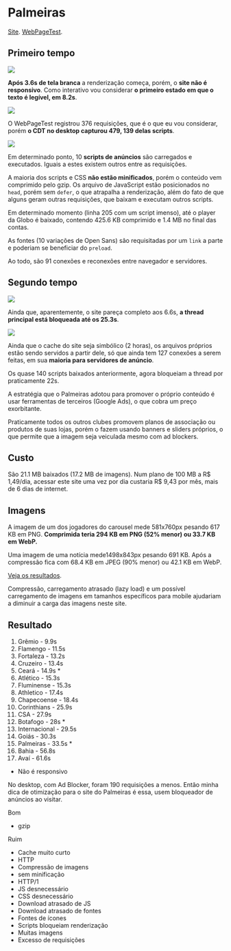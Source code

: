 # Palmeiras

[Site](http://www.palmeiras.com.br/home/). [WebPageTest](https://www.webpagetest.org/result/190422_B3_5bf545f43ebcd29db33a020dc16bd2cf/).

## Primeiro tempo

![](imgs/filmstrip-first-view-run-1.png)

**Após 3.6s de tela branca** a renderização começa, porém, o **site não é responsivo**. Como interativo vou considerar **o primeiro estado em que o texto é legível, em 8.2s**.

![](imgs/first-view-run-1.png)

O WebPageTest registrou 376 requisições, que é o que eu vou considerar, porém **o CDT no desktop capturou 479, 139 delas scripts**.

![](imgs/ads.png)

Em determinado ponto, 10 **scripts de anúncios** são carregados e executados. Iguais a estes existem outros entre as requisições.

A maioria dos scripts e CSS **não estão minificados**, porém o conteúdo vem comprimido pelo gzip. Os arquivo de JavaScript estão posicionados no `head`, porém sem `defer`, o que atrapalha a renderização, além do fato de que alguns geram outras requisições, que baixam e executam outros scripts.

Em determinado momento (linha 205 com um script imenso), até o player da Globo é baixado, contendo 425.6 KB comprimido e 1.4 MB no final das contas.

As fontes (10 variações de Open Sans) são requisitadas por um `link` a parte e poderiam se beneficiar do `preload`.

Ao todo, são 91 conexões e reconexões entre navegador e servidores.

## Segundo tempo

![](imgs/filmstrip-second-view-run-2.png)

Ainda que, aparentemente, o site pareça completo aos 6.6s, **a thread principal está bloqueada até os 25.3s**.

![](imgs/second-view-run-2.png)

Ainda que o cache do site seja simbólico (2 horas), os arquivos próprios estão sendo servidos a partir dele, só que ainda tem 127 conexões a serem feitas, em sua **maioria para servidores de anúncio**.

Os quase 140 scripts baixados anteriormente, agora bloqueiam a thread por praticamente 22s.

A estratégia que o Palmeiras adotou para promover o próprio conteúdo é usar ferramentas de terceiros (Google Ads), o que cobra um preço exorbitante.

Praticamente todos os outros clubes promovem planos de associação ou produtos de suas lojas, porém o fazem usando banners e sliders próprios, o que permite que a imagem seja veiculada mesmo com ad blockers.

## Custo

São 21.1 MB baixados (17.2 MB de imagens). Num plano de 100 MB a R$ 1,49/dia, acessar este site uma vez por dia custaria R$ 9,43 por mês, mais de 6 dias de internet.

## Imagens

A imagem de um dos jogadores do carousel mede 581x760px pesando 617 KB em PNG. **Comprimida teria 294 KB em PNG (52% menor) ou 33.7 KB em WebP.**

Uma imagem de uma notícia mede1498x843px pesando 691 KB. Após a compressão fica com 68.4 KB em JPEG (90% menor) ou 42.1 KB em WebP.

[Veja os resultados](imgs/squoosh).

Compressão, carregamento atrasado (lazy load) e um possível carregamento de imagens em tamanhos específicos para mobile ajudariam a diminuir a carga das imagens neste site.

## Resultado

1. Grêmio - 9.9s
1. Flamengo - 11.5s
1. Fortaleza - 13.2s
1. Cruzeiro - 13.4s
1. Ceará - 14.9s *
1. Atlético - 15.3s
1. Fluminense - 15.3s
1. Athletico - 17.4s
1. Chapecoense - 18.4s
1. Corinthians - 25.9s
1. CSA - 27.9s
1. Botafogo - 28s *
1. Internacional - 29.5s
1. Goiás - 30.3s
1. Palmeiras - 33.5s *
1. Bahia - 56.8s
1. Avaí - 61.6s

* Não é responsivo

No desktop, com Ad Blocker, foram 190 requisições a menos. Então minha dica de otimização para o site do Palmeiras é essa, usem bloqueador de anúncios ao visitar.

Bom
- gzip

Ruim
- Cache muito curto
- HTTP
- Compressão de imagens
- sem minificação
- HTTP/1
- JS desnecessário
- CSS desnecessário
- Download atrasado de JS
- Download atrasado de fontes
- Fontes de ícones
- Scripts bloqueiam renderização
- Muitas imagens
- Excesso de requisições